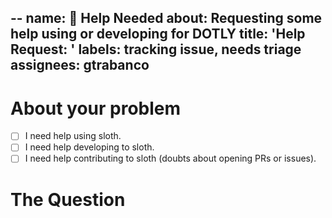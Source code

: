 --
name: 🔎 Help Needed
about: Requesting some help using or developing for DOTLY
title: 'Help Request: <Add any descriptive title about>'
labels: tracking issue, needs triage
assignees: gtrabanco
--

# About your problem
<!-- Mark something only if you consider necessary -->
- [ ] I need help using sloth.
- [ ] I need help developing to sloth.
- [ ] I need help contributing to sloth (doubts about opening PRs or issues).

# The Question
<!-- Write you question here. You can add screenshots or write code here. Don't worry and do your best explaining your self -->
